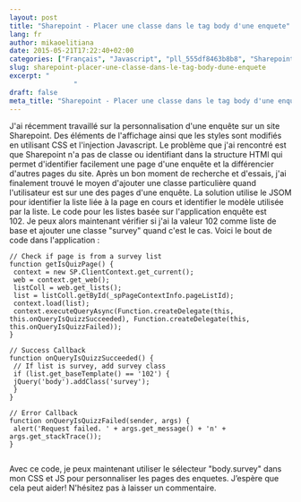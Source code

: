 ```yaml
---
layout: post
title: "Sharepoint - Placer une classe dans le tag body d'une enquete"
lang: fr
author: mikaoelitiana
date: 2015-05-21T17:22:40+02:00
categories: ["Français", "Javascript", "pll_555df8463b8b8", "Sharepoint 2013", "Sharepoint 2013"]
slug: sharepoint-placer-une-classe-dans-le-tag-body-dune-enquete
excerpt: "
				"
draft: false
meta_title: "Sharepoint - Placer une classe dans le tag body d'une enquete"
---
```


J'ai récemment travaillé sur la personnalisation d'une enquête sur un site Sharepoint. Des éléments de l'affichage ainsi que les styles sont modifiés en utilisant CSS et l'injection Javascript. Le problème que j'ai rencontré est que Sharepoint n'a pas de classe ou identifiant dans la structure HTMl qui permet d'identifier facilement une page d'une enquête et la différencier d'autres pages du site. Après un bon moment de recherche et d'essais, j'ai finalement trouvé le moyen d'ajouter une classe particulière quand l'utilisateur est sur une des pages d'une enquête. La solution utilise le JSOM pour identifier la liste liée à la page en cours et identifier le modèle utilisée par la liste. Le code pour les listes basée sur l'application enquête est 102. Je peux alors maintenant vérifier si j'ai la valeur 102 comme liste de base et ajouter une classe "survey" quand c'est le cas. Voici le bout de code dans l'application :
```
// Check if page is from a survey list
function getIsQuizPage() {
 context = new SP.ClientContext.get_current();
 web = context.get_web();
 listColl = web.get_lists();
 list = listColl.getById(_spPageContextInfo.pageListId);
 context.load(list);
 context.executeQueryAsync(Function.createDelegate(this, this.onQueryIsQuizzSucceeded), Function.createDelegate(this, this.onQueryIsQuizzFailed));
}

// Success Callback
function onQueryIsQuizzSucceeded() {
 // If list is survey, add survey class
 if (list.get_baseTemplate() == '102') {
 jQuery('body').addClass('survey');
 }
}

// Error Callback
function onQueryIsQuizzFailed(sender, args) {
 alert('Request failed. ' + args.get_message() + 'n' + args.get_stackTrace());
}


```
Avec ce code, je peux maintenant utiliser le sélecteur "body.survey" dans mon CSS et JS pour personnaliser les pages des enquetes. J’espère que cela peut aider! N'hésitez pas à laisser un commentaire.